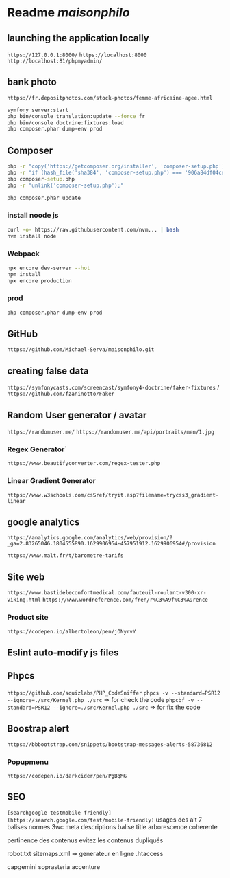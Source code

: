 # Readme *maisonphilo*

## launching the application locally

`https://127.0.0.1:8000/`
`https://localhost:8000`
`http://localhost:81/phpmyadmin/`

## bank photo

`https://fr.depositphotos.com/stock-photos/femme-africaine-agee.html`

```bash
symfony server:start
php bin/console translation:update --force fr
php bin/console doctrine:fixtures:load
php composer.phar dump-env prod
```

## Composer

```cmd
php -r "copy('https://getcomposer.org/installer', 'composer-setup.php');"
php -r "if (hash_file('sha384', 'composer-setup.php') === '906a84df04cea2aa72f40b5f787e49f22d4c2f19492ac310e8cba5b96ac8b64115ac402c8cd292b8a03482574915d1a8') { echo 'Installer verified'; } else { echo 'Installer corrupt'; unlink('composer-setup.php'); } echo PHP_EOL;"
php composer-setup.php
php -r "unlink('composer-setup.php');"
```

```bash
php composer.phar update
```

### install noode js

```bash
curl -o- https://raw.githubusercontent.com/nvm... | bash 
nvm install node
```

### Webpack

```bash
npx encore dev-server --hot
npm install
npx encore production
```

### prod

```bash
php composer.phar dump-env prod
```

## GitHub

`https://github.com/Michael-Serva/maisonphilo.git`

## creating false data

`https://symfonycasts.com/screencast/symfony4-doctrine/faker-fixtures` / `https://github.com/fzaninotto/Faker`

## Random User generator / avatar

`https://randomuser.me/`
`https://randomuser.me/api/portraits/men/1.jpg` <!-- images range from 0 to 100 for men or woman -->

### Regex Generator`

`https://www.beautifyconverter.com/regex-tester.php`

### Linear Gradient Generator

`https://www.w3schools.com/csSref/tryit.asp?filename=trycss3_gradient-linear`

## google analytics

`https://analytics.google.com/analytics/web/provision/?_ga=2.83265046.1804555890.1629906954-457951912.1629906954#/provision`

`https://www.malt.fr/t/barometre-tarifs`

## Site web

`https://www.bastideleconfortmedical.com/fauteuil-roulant-v300-xr-viking.html`
`https://www.wordreference.com/fren/r%C3%A9f%C3%A9rence`

### Product site

`https://codepen.io/albertoleon/pen/jONyrvY`

## Eslint auto-modify js files

## Phpcs

`https://github.com/squizlabs/PHP_CodeSniffer`
`phpcs -v --standard=PSR12 --ignore=./src/Kernel.php ./src` => for check the code
`phpcbf -v --standard=PSR12 --ignore=./src/Kernel.php ./src` => for fix the code

## Boostrap alert

`https://bbbootstrap.com/snippets/bootstrap-messages-alerts-58736812`

### Popupmenu

`https://codepen.io/darkcider/pen/PgBqMG`

## SEO

`[searchgoogle testmobile friendly](https://search.google.com/test/mobile-friendly)`
usages des alt 7 balises
normes 3wc
meta descriptions
balise title
arborescence coherente

pertinence des contenus
evitez les contenus dupliqués

robot.txt
sitemaps.xml => generateur en ligne
.htaccess

capgemini soprasteria accenture
